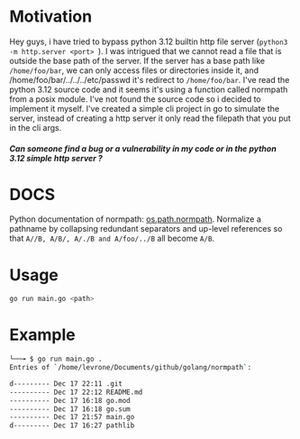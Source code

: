 # Motivation

Hey guys, i have tried to bypass python 3.12 builtin http file server (`python3 -m http.server <port> `).
I was intrigued that we cannot read a file that is outside the base path of the server. 
If the server has a base path like `/home/foo/bar`, we can only access files or directories inside it, and /home/foo/bar/../../../etc/passwd it's redirect to `/home/foo/bar`.
I've read the python 3.12 source code and it seems it's using a function called normpath from a posix module. 
I've not found the source code so i decided to implement it myself. 
I've created a simple cli project in go to simulate the server, instead of creating a http server it only read the filepath that you put in the cli args. 
##### Can someone find a bug or a vulnerability in my code or in the python 3.12 simple http server ?

# DOCS

Python documentation of normpath: [os.path.normpath](https://docs.python.org/3.12/library/os.path.html#os.path.normpath).
Normalize a pathname by collapsing redundant separators and up-level references so that `A//B, A/B/, A/./B and A/foo/../B` all become `A/B`.


# Usage

```bash
go run main.go <path>
```

# Example

```bash
└──╼ $ go run main.go .
Entries of `/home/levrone/Documents/github/golang/normpath`: 

d--------- Dec 17 22:11 .git
---------- Dec 17 22:12 README.md
---------- Dec 17 16:18 go.mod
---------- Dec 17 16:18 go.sum
---------- Dec 17 21:57 main.go
d--------- Dec 17 16:27 pathlib
```

